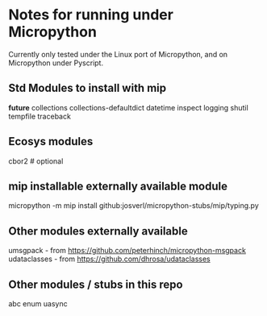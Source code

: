 # Notes for running under Micropython

Currently only tested under the Linux port of Micropython, and on Micropython under Pyscript.

## Std Modules to install with mip

__future__
collections
collections-defaultdict
datetime
inspect
logging
shutil
tempfile
traceback

## Ecosys modules
cbor2  # optional

## mip installable externally available module

micropython -m mip install github:josverl/micropython-stubs/mip/typing.py

## Other modules externally available

umsgpack - from https://github.com/peterhinch/micropython-msgpack
udataclasses - from https://github.com/dhrosa/udataclasses

## Other modules / stubs in this repo

abc
enum
uasync

